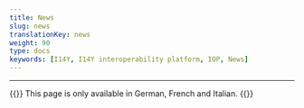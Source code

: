 ```yaml
---
title: News
slug: news
translationKey: news
weight: 90
type: docs
keywords: [I14Y, I14Y interoperability platform, IOP, News]
---
```

---
{{<alert title="Language" color="warning">}}
This page is only available in German, French and Italian.
{{</alert>}}



